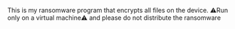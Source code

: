 This is my ransomware program that encrypts all files on the device.
⚠️Run only on a virtual machine⚠️
and please do not distribute the ransomware
